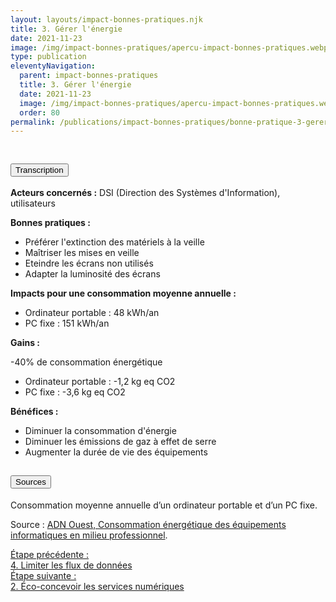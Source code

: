 ```yaml
---
layout: layouts/impact-bonnes-pratiques.njk
title: 3. Gérer l'énergie
date: 2021-11-23
image: /img/impact-bonnes-pratiques/apercu-impact-bonnes-pratiques.webp
type: publication
eleventyNavigation:
  parent: impact-bonnes-pratiques
  title: 3. Gérer l'énergie
  date: 2021-11-23
  image: /img/impact-bonnes-pratiques/apercu-impact-bonnes-pratiques.webp
  order: 80
permalink: /publications/impact-bonnes-pratiques/bonne-pratique-3-gerer-energie/
---
```


<img src="/img/impact-bonnes-pratiques/sd/BPN3-GererEnergie.png" class="fr-responsive-img" alt="" />

<section class="fr-accordion">
  <h2 class="fr-accordion__title">
    <button class="fr-accordion__btn" aria-expanded="false" aria-controls="accordion-transcription">Transcription</button>
  </h2>
  <div class="fr-collapse" id="accordion-transcription">

**Acteurs concernés :** DSI (Direction des Systèmes d'Information), utilisateurs

**Bonnes pratiques :**

  * Préférer l'extinction des matériels à la veille
  * Maîtriser les mises en veille
  * Eteindre les écrans non utilisés
  * Adapter la luminosité des écrans

**Impacts pour une consommation moyenne annuelle :**

  * Ordinateur portable : 48 kWh/an
  * PC fixe : 151 kWh/an

**Gains :**

-40% de consommation énergétique
  * Ordinateur portable : -1,2 kg eq CO2
  * PC fixe : -3,6 kg eq CO2

**Bénéfices :**

  * Diminuer la consommation d'énergie
  * Diminuer les émissions de gaz à effet de serre
  * Augmenter la durée de vie des équipements

</div>

  <h2 class="fr-accordion__title">
    <button class="fr-accordion__btn" aria-expanded="false" aria-controls="accordion-sources">Sources</button>
  </h2>
  <div class="fr-collapse" id="accordion-sources">

Consommation moyenne annuelle d’un ordinateur portable et d’un PC fixe.

Source : [ADN Ouest, Consommation énergétique des équipements informatiques en milieu professionnel](https://librairie.ademe.fr/urbanisme-et-batiment/2431-livre-blanc-consommation-energetiquedes-equipements-informatiques-en-milieu-professionnel.html).

  </div>
</section>

<nav class="fr-grid-row fr-grid-row--gutters fr-py-3w">
  <div class="fr-col-12 fr-col-sm-6 fr-col-md-6">
    <a class="fr-link fr-fi-arrow-left-line fr-link--icon-left" href="/publications/impact-bonnes-pratiques/bonne-pratique-4-limiter-les-flux-de-donnees/">Étape précédente :<br />4. Limiter les flux de données</a>
  </div>

  <div class="fr-col-12 fr-col-sm-6 fr-col-md-6 text-align--right">
    <a class="fr-link fr-fi-arrow-right-line fr-link--icon-right" href="/publications/impact-bonnes-pratiques/bonne-pratique-2-ecoconcevoir-service-numerique/">Étape suivante :<br />2. Éco-concevoir les services numériques</a>
  </div>
</nav>
